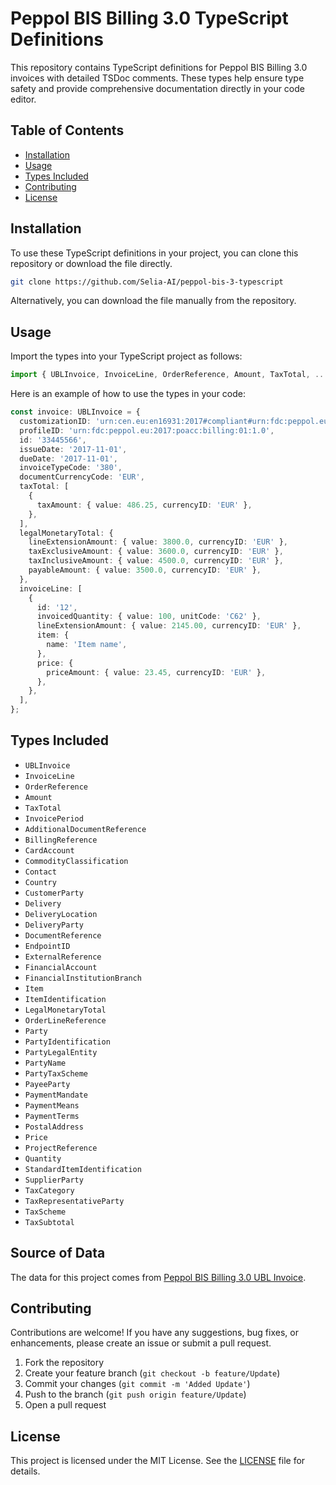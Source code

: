 # Peppol BIS Billing 3.0 TypeScript Definitions

This repository contains TypeScript definitions for Peppol BIS Billing 3.0 invoices with detailed TSDoc comments. These types help ensure type safety and provide comprehensive documentation directly in your code editor.

## Table of Contents

- [Installation](#installation)
- [Usage](#usage)
- [Types Included](#types-included)
- [Contributing](#contributing)
- [License](#license)

## Installation

To use these TypeScript definitions in your project, you can clone this repository or download the file directly.

```bash
git clone https://github.com/Selia-AI/peppol-bis-3-typescript
```

Alternatively, you can download the file manually from the repository.

## Usage

Import the types into your TypeScript project as follows:

```typescript
import { UBLInvoice, InvoiceLine, OrderReference, Amount, TaxTotal, ... } from './path/to/ubl-invoice-types';
```

Here is an example of how to use the types in your code:

```typescript
const invoice: UBLInvoice = {
  customizationID: 'urn:cen.eu:en16931:2017#compliant#urn:fdc:peppol.eu:2017:poacc:billing:3.0',
  profileID: 'urn:fdc:peppol.eu:2017:poacc:billing:01:1.0',
  id: '33445566',
  issueDate: '2017-11-01',
  dueDate: '2017-11-01',
  invoiceTypeCode: '380',
  documentCurrencyCode: 'EUR',
  taxTotal: [
    {
      taxAmount: { value: 486.25, currencyID: 'EUR' },
    },
  ],
  legalMonetaryTotal: {
    lineExtensionAmount: { value: 3800.0, currencyID: 'EUR' },
    taxExclusiveAmount: { value: 3600.0, currencyID: 'EUR' },
    taxInclusiveAmount: { value: 4500.0, currencyID: 'EUR' },
    payableAmount: { value: 3500.0, currencyID: 'EUR' },
  },
  invoiceLine: [
    {
      id: '12',
      invoicedQuantity: { value: 100, unitCode: 'C62' },
      lineExtensionAmount: { value: 2145.00, currencyID: 'EUR' },
      item: {
        name: 'Item name',
      },
      price: {
        priceAmount: { value: 23.45, currencyID: 'EUR' },
      },
    },
  ],
};
```

## Types Included

- `UBLInvoice`
- `InvoiceLine`
- `OrderReference`
- `Amount`
- `TaxTotal`
- `InvoicePeriod`
- `AdditionalDocumentReference`
- `BillingReference`
- `CardAccount`
- `CommodityClassification`
- `Contact`
- `Country`
- `CustomerParty`
- `Delivery`
- `DeliveryLocation`
- `DeliveryParty`
- `DocumentReference`
- `EndpointID`
- `ExternalReference`
- `FinancialAccount`
- `FinancialInstitutionBranch`
- `Item`
- `ItemIdentification`
- `LegalMonetaryTotal`
- `OrderLineReference`
- `Party`
- `PartyIdentification`
- `PartyLegalEntity`
- `PartyName`
- `PartyTaxScheme`
- `PayeeParty`
- `PaymentMandate`
- `PaymentMeans`
- `PaymentTerms`
- `PostalAddress`
- `Price`
- `ProjectReference`
- `Quantity`
- `StandardItemIdentification`
- `SupplierParty`
- `TaxCategory`
- `TaxRepresentativeParty`
- `TaxScheme`
- `TaxSubtotal`

## Source of Data

The data for this project comes from [Peppol BIS Billing 3.0 UBL Invoice](https://docs.peppol.eu/poacc/billing/3.0/syntax/ubl-invoice/tree/).

## Contributing

Contributions are welcome! If you have any suggestions, bug fixes, or enhancements, please create an issue or submit a pull request.

1. Fork the repository
2. Create your feature branch (`git checkout -b feature/Update`)
3. Commit your changes (`git commit -m 'Added Update'`)
4. Push to the branch (`git push origin feature/Update`)
5. Open a pull request

## License

This project is licensed under the MIT License. See the [LICENSE](LICENSE) file for details.

